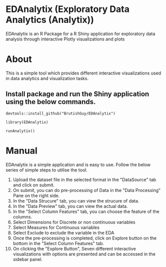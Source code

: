 # EDAnalytix (Exploratory Data Analytics (Analytix))
EDAnalytix is an R Package for a R Shiny application for exploratory data analysis through interactive Plotly visualizations and plots

# About
This is a simple tool which provides different interactive visualizations used in data analytics and visualization tasks.

## Install package and run the Shiny application using the below commands.
`devtools::install_github("BrutishGuy/EDAnalytix")`

`library(EDAnalytix)`

`runAnalytix()`


# Manual
EDAnalytix is a simple application and is easy to use. Follow the below series of simple steps to utilise the tool.

1. Upload the dataset file in the selected format in the "DataSource" tab and click on submit.
2. On submit, you can do pre-processing of Data in the "Data Processing" Pane on the right side.
3. In the "Data Strucure" tab, you can view the strucure of data.
4. In the "Data Preview" tab, you can view the actual data.
5. In the "Select Column Features" tab, you can choose the feature of the columns.
6. Select Dimensions for Discrete or non continuous variables
7. Select Measures for Continuous variables
8. Select Exclude to exclude the variable in the EDA
9. Once the pre-processing is completed, click on Explore button on the bottom in the "Select Column Features" tab.
10. On clicking the "Explore Button", Seven different interactive visualizations with options are presented and can be accessed in the sidebar panel.
